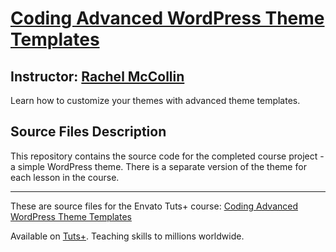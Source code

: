 # [Coding Advanced WordPress Theme Templates][published url]
## Instructor: [Rachel McCollin][instructor url]


Learn how to customize your themes with advanced theme templates.


## Source Files Description


This repository contains the source code for the completed course project - a simple WordPress theme. There is a separate version of the theme for each lesson in the course.

------

These are source files for the Envato Tuts+ course: [Coding Advanced WordPress Theme Templates][published url]

Available on [Tuts+](https://tutsplus.com). Teaching skills to millions worldwide.

[published url]: https://code.tutsplus.com/courses/coding-advanced-wordpress-theme-templates
[instructor url]: https://tutsplus.com/authors/rachel-mccollin
